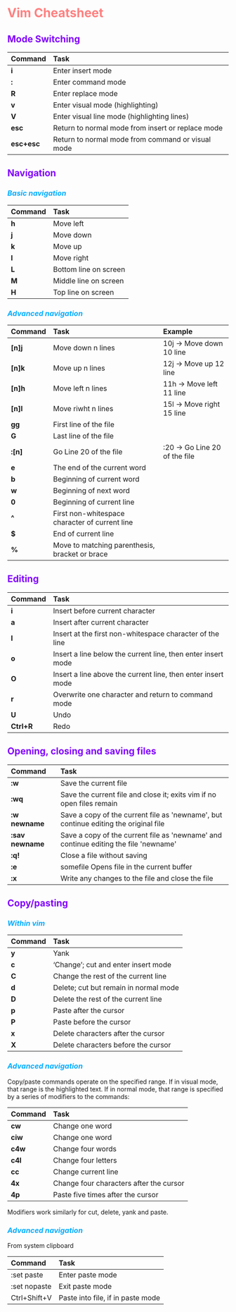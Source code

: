 # <span style="color:#ff8080"> **Vim Cheatsheet** </span>
## <span style="color:#8000ff"> **Mode Switching** </span>

| Command     | Task                                              |
|:------------|:--------------------------------------------------|
| **i**       | Enter insert mode                                 |
| **:**       | Enter command mode                                |
| **R**       | Enter replace mode                                |
| **v**       | Enter visual mode (highlighting)                  |
| **V**       | Enter visual line mode (highlighting lines)       |
| **esc**     | Return to normal mode from insert or replace mode |
| **esc+esc** | Return to normal mode from command or visual mode |

## <span style="color:#8000ff"> **Navigation** </span>
### <span style="color:#02adff"> **_Basic navigation_** </span>


| Command | Task                  |
|:--------|:----------------------|
| **h**   | Move left             |
| **j**   | Move down             |
| **k**   | Move up               |
| **l**   | Move right            |
| **L**   | Bottom line on screen |
| **M**   | Middle line on screen |
| **H**   | Top line on screen    |


### <span style="color:#02adff"> **_Advanced navigation_** </span>

| Command  | Task                                           | Example                           |
|:---------|:-----------------------------------------------|:----------------------------------|
| **[n]j** | Move down n lines                              | 10j &rarr; Move down 10 line      |
| **[n]k** | Move up n lines                                | 12j &rarr; Move up 12 line        |
| **[n]h** | Move left n lines                              | 11h &rarr; Move left 11 line      |
| **[n]l** | Move riwht n lines                             | 15l &rarr; Move right 15 line     |
| **gg**   | First line of the file                         |                                   |
| **G**    | Last line of the file                          |                                   |
| **:[n]** | Go Line 20 of the file                         | :20 &rarr; Go Line 20 of the file |
| **e**    | The end of the current word                    |                                   |
| **b**    | Beginning of current word                      |                                   |
| **w**    | Beginning of next word                         |                                   |
| **0**    | Beginning of current line                      |                                   |
| **^**    | First non-whitespace character of current line |                                   |
| **$**    | End of current line                            |                                   |
| **%**    | Move to matching parenthesis, bracket or brace |                                   |


## <span style="color:#8000ff"> **Editing** </span>

| Command    | Task                                                         |
|:-----------|:-------------------------------------------------------------|
| **i**      | Insert before current character                              |
| **a**      | Insert after current character                               |
| **I**      | Insert at the first non-whitespace character of the line     |
| **o**      | Insert a line below the current line, then enter insert mode |
| **O**      | Insert a line above the current line, then enter insert mode |
| **r**      | Overwrite one character and return to command mode           |
| **U**      | Undo                                                         |
| **Ctrl+R** | Redo                                                         |


## <span style="color:#8000ff"> **Opening, closing and saving files** </span>

| Command          | Task                                                                                 |
|:-----------------|:-------------------------------------------------------------------------------------|
| **:w**           | Save the current file                                                                |
| **:wq**          | Save the current file and close it; exits vim if no open files remain                |
| **:w newname**   | Save a copy of the current file as 'newname', but continue editing the original file |
| **:sav newname** | Save a copy of the current file as 'newname' and continue editing the file 'newname' |
| **:q!**          | Close a file without saving                                                          |
| **:e**           | somefile Opens file in the current buffer                                            |
| **:x**           | Write any changes to the file and close the file                                     |


## <span style="color:#8000ff"> **Copy/pasting** </span>

### <span style="color:#02adff"> **_Within vim_** </span>

| Command | Task                                  |
|:--------|:--------------------------------------|
| **y**   | Yank                                  |
| **c**   | ‘Change’; cut and enter insert mode   |
| **C**   | Change the rest of the current line   |
| **d**   | Delete; cut but remain in normal mode |
| **D**   | Delete the rest of the current line   |
| **p**   | Paste after the cursor                |
| **P**   | Paste before the cursor               |
| **x**   | Delete characters after the cursor    |
| **X**   | Delete characters before the cursor   |

### <span style="color:#02adff"> **_Advanced navigation_** </span>
Copy/paste commands operate on the specified range. If in visual mode, that range is the
highlighted text. If in normal mode, that range is specified by a series of modifiers to the
commands:

| Command | Task                                    |
|:--------|:----------------------------------------|
| **cw**  | Change one word                         |
| **ciw** | Change one word                         |
| **c4w** | Change four words                       |
| **c4l** | Change four letters                     |
| **cc**  | Change current line                     |
| **4x**  | Change four characters after the cursor |
| **4p**  | Paste five times after the cursor       |
Modifiers work similarly for cut, delete, yank and paste.
### <span style="color:#02adff"> **_Advanced navigation_** </span>
From system clipboard

| Command      | Task                              |
|:-------------|:----------------------------------|
| :set paste   | Enter paste mode                  |
| :set nopaste | Exit paste mode                   |
| Ctrl+Shift+V | Paste into file, if in paste mode |










<!-- |  |  |  |
| Command | Task | Example |
|:--|:--|:--| -->